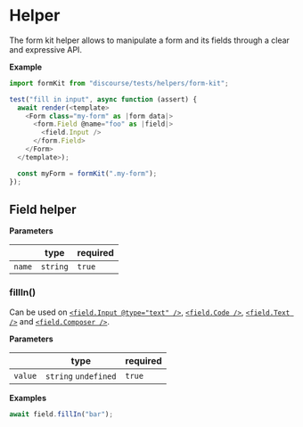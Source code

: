 # Helper

The form kit helper allows to manipulate a form and its fields through a clear and expressive API.

**Example**

```javascript
import formKit from "discourse/tests/helpers/form-kit";

test("fill in input", async function (assert) {
  await render(<template>
    <Form class="my-form" as |form data|>
      <form.Field @name="foo" as |field|>
        <field.Input />
      </form.Field>
    </Form>
  </template>);

  const myForm = formKit(".my-form");
});
```

## Field helper

**Parameters**

|        | type     | required |
| ------ | -------- | -------- |
| `name` | `string` | `true`   |

### fillIn()

Can be used on [`<field.Input @type="text" />`](/docs/guides/frontend/form-kit/controls/input), [`<field.Code />`](/docs/guides/frontend/form-kit/controls/code), [`<field.Text />`](/docs/guides/frontend/form-kit/controls/text) and [`<field.Composer />`](/docs/guides/frontend/form-kit/controls/composer).

**Parameters**

|         | type                 | required |
| ------- | -------------------- | -------- |
| `value` | `string` `undefined` | `true`   |

**Examples**

```javascript
await field.fillIn("bar");
```
